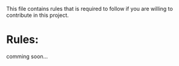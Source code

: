 This file contains rules that is required to follow if you are willing to contribute in this project.

# Rules:
comming soon...
